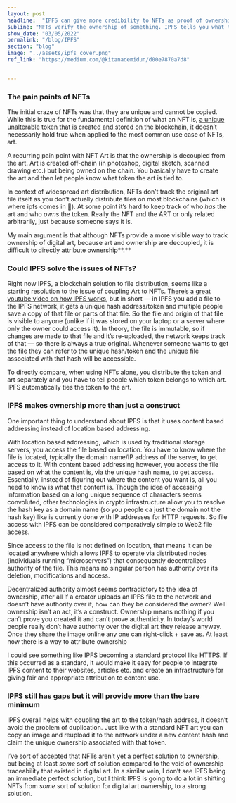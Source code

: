 ```yaml
---
layout: post
headline:  "IPFS can give more credibility to NFTs as proof of ownership"
subline: "NFTs verify the ownership of something. IPFS tells you what that something is."
show_date: "03/05/2022"
permalink: "/blog/IPFS"
section: "blog"
image: "../assets/ipfs_cover.png"
ref_link: "https://medium.com/@kitanademidun/d00e7870a7d8"


---
```





### The pain points of NFTs

The initial craze of NFTs was that they are unique and cannot be copied. While this is true for the fundamental definition of what an NFT is,  [a unique unalterable token that is created and stored on the blockchain,](https://ethereum.org/en/nft/)  it doesn’t necessarily hold true when applied to the most common use case of NFTs, art.

A recurring pain point with NFT Art is that the ownership is decoupled from the art. Art is created off-chain (in photoshop, digital sketch, scanned drawing etc.) but being owned on the chain. You basically have to create the art and then let people know what token the art is tied to.

In context of widespread art distribution, NFTs don’t track the original art file itself as you don’t actually distribute files on most blockchains (which is where ipfs comes in 👀). At some point it’s hard to keep track of who  _has_  the art and who  _owns_  the token. Really the NFT and the ART or only related arbitrarily, just because someone says it is.

My main argument is that although NFTs provide a more visible way to track ownership of digital art, because art and ownership are decoupled, it is difficult to directly attribute ownership**.**

### Could IPFS solve the issues of NFTs?

Right now IPFS, a blockchain solution to file distribution, seems like a starting resolution to the issue of coupling Art to NFTs.  [There’s a great youtube video on how IPFS works](https://www.youtube.com/watch?v=5Uj6uR3fp-U&ab_channel=SimplyExplained), but in short — in IPFS you add a file to the IPFS network, it gets a unique hash address/token and multiple people save a copy of that file or parts of that file. So the file and origin of that file is visible to anyone (unlike if it was stored on your laptop or a server where only the owner could access it). In theory, the file is immutable, so if changes are made to that file and it’s re-uploaded, the network keeps track of that — so there is always a true original. Whenever someone wants to get the file they can refer to the unique hash/token and the unique file associated with that hash will be accessible.

To directly compare, when using NFTs alone, you distribute the token and art separately and you have to tell people which token belongs to which art. IPFS automatically ties the token to the art.

### IPFS makes ownership more than just a construct

One important thing to understand about IPFS is that it uses content based addressing instead of location based addressing.

With location based addressing, which is used by traditional storage servers, you access the file based on location. You have to know where the file is located, typically the domain name/IP address of the server, to get access to it. With content based addressing however, you access the file based on what the content is, via the unique hash name, to get access. Essentially. instead of figuring out where the content you want is, all you need to know is what that content is. Though the idea of accessing information based on a long unique sequence of characters seems convoluted, other technologies in crypto infrastructure allow you to resolve the hash key as a domain name (so you people ca just the domain not the hash key) like is currently done with IP addresses for HTTP requests. So file access with IPFS can be considered comparatively simple to Web2 file access.

Since access to the file is not defined on location, that means it can be located anywhere which allows IPFS to operate via distributed nodes (individuals running “microservers”) that consequently decentralizes authority of the file. This means no singular person has authority over its deletion, modifications and access.

Decentralized authority almost seems contradictory to the idea of ownership, after all if a creator uploads an IPFS file to the network and doesn’t have authority over it, how can they be considered the owner? Well ownership isn’t an act, it’s a construct. Ownership means nothing if you can’t prove you created it and can’t prove authenticity. In today’s world people really don’t have authority over the digital art they release anyway. Once they share the image online any one can right-click + save as. At least now there is a way to attribute ownership

I could see something like IPFS becoming a standard protocol like HTTPS. If this occurred as a standard, it would make it easy for people to integrate IPFS content to their websites, articles etc. and create an infrastructure for giving fair and appropriate attribution to content use.

### IPFS still has gaps but it will provide more than the bare minimum

IPFS overall helps with coupling the art to the token/hash address, it doesn’t avoid the problem of duplication. Just like with a standard NFT art you can copy an image and reupload it to the network under a new content hash and claim the unique ownership associated with that token.

I’ve sort of accepted that NFTs aren’t yet a perfect solution to ownership, but being at least  _some_  sort of solution compared to the void of ownership traceability that existed in digital art. In a similar vein, I don’t see IPFS being an immediate perfect solution, but I think IPFS is going to do a lot in shifting NFTs from  _some_  sort of solution for digital art ownership, to a strong solution.